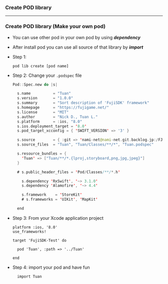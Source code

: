 
### Create POD library

--------------------------------------------------------

### Create POD library (Make your own pod)

- You can use other pod in your own pod by using ***dependency***
- After install pod you can use all source of that library by ***import***

- Step 1:
  ```
  pod lib create [pod name]
  ```

- Step 2: Change your `.podspec` file

  ```swift
  Pod::Spec.new do |s|

    s.name          = "Tuan"
    s.version       = "1.0.0"
    s.summary       = "Sort description of 'FujiSDK' framework"
    s.homepage      = "https://fujigame.net/"
    s.license       = "MIT"
    s.author        = "Nick D., Tuan L."
    s.platform      = :ios, "8.0"
    s.ios.deployment_target = '8.0'
    s.pod_target_xcconfig = { 'SWIFT_VERSION' => '3' }

    s.source        = { :git => 'nami-net@nami-net.git.backlog.jp:/FJ_GAME_PF/fuji_sdk_swift.git', :tag => s.version.to_s }
    s.source_files  = "Tuan", "Tuan/Classes/**/*", "Tuan.podspec"

    s.resource_bundles = {
      'Tuan' => ["Tuan/**/*.{lproj,storyboard,png,jpg,jpeg}"]
    }

    # s.public_header_files = 'Pod/Classes/**/*.h'

      s.dependency 'RxSwift', '~> 3.1.0'
      s.dependency 'Alamofire', '~> 4.4'

      s.framework    = 'StoreKit'
      # s.frameworks = 'UIKit', 'MapKit'

    end

    ```
    
- Step 3: From your Xcode application project

  ```
  platform :ios, '8.0'
  use_frameworks!
  
  target 'FujiSDK-Test' do

    pod 'Tuan', :path => '../Tuan'

  end
  ```


- Step 4: import your pod and have fun

  ```
    import Tuan
  ```
